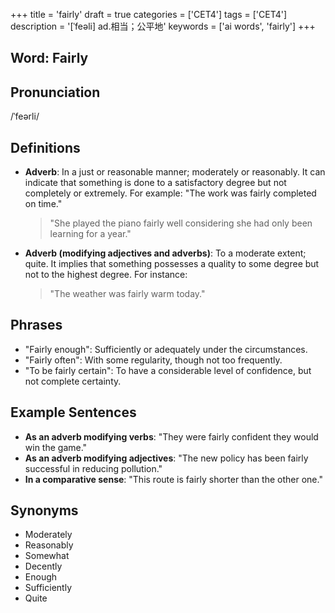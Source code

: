 +++
title = 'fairly'
draft = true
categories = ['CET4']
tags = ['CET4']
description = '[ˈfeəli] ad.相当；公平地'
keywords = ['ai words', 'fairly']
+++

## Word: Fairly

## Pronunciation
/ˈfeərli/

## Definitions
- **Adverb**: In a just or reasonable manner; moderately or reasonably. It can indicate that something is done to a satisfactory degree but not completely or extremely. For example: "The work was fairly completed on time."
  
  > "She played the piano fairly well considering she had only been learning for a year."
- **Adverb (modifying adjectives and adverbs)**: To a moderate extent; quite. It implies that something possesses a quality to some degree but not to the highest degree. For instance:
  > "The weather was fairly warm today."
  
## Phrases
- "Fairly enough": Sufficiently or adequately under the circumstances.
- "Fairly often": With some regularity, though not too frequently.
- "To be fairly certain": To have a considerable level of confidence, but not complete certainty.

## Example Sentences
- **As an adverb modifying verbs**: "They were fairly confident they would win the game."
- **As an adverb modifying adjectives**: "The new policy has been fairly successful in reducing pollution."
- **In a comparative sense**: "This route is fairly shorter than the other one."

## Synonyms
- Moderately
- Reasonably
- Somewhat
- Decently
- Enough
- Sufficiently
- Quite
